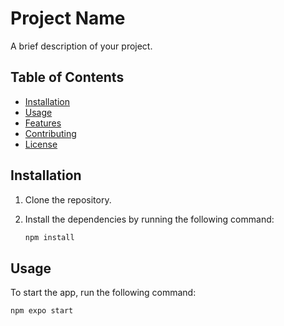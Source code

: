 # Project Name

A brief description of your project.

## Table of Contents

- [Installation](#installation)
- [Usage](#usage)
- [Features](#features)
- [Contributing](#contributing)
- [License](#license)

## Installation

1. Clone the repository.
2. Install the dependencies by running the following command:

    ```bash
    npm install
    ```

## Usage

To start the app, run the following command:

    npm expo start
    